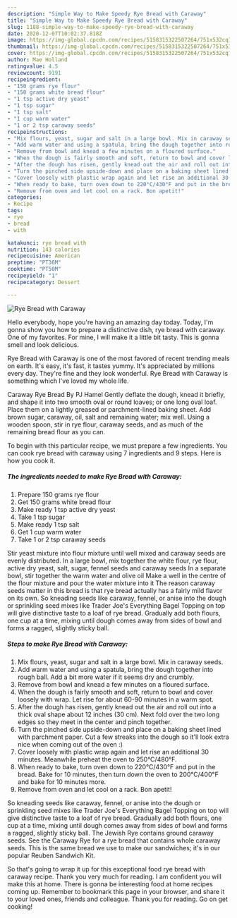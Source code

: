 ```yaml
---
description: "Simple Way to Make Speedy Rye Bread with Caraway"
title: "Simple Way to Make Speedy Rye Bread with Caraway"
slug: 1188-simple-way-to-make-speedy-rye-bread-with-caraway
date: 2020-12-07T10:02:37.818Z
image: https://img-global.cpcdn.com/recipes/5158315322507264/751x532cq70/rye-bread-with-caraway-recipe-main-photo.jpg
thumbnail: https://img-global.cpcdn.com/recipes/5158315322507264/751x532cq70/rye-bread-with-caraway-recipe-main-photo.jpg
cover: https://img-global.cpcdn.com/recipes/5158315322507264/751x532cq70/rye-bread-with-caraway-recipe-main-photo.jpg
author: Mae Holland
ratingvalue: 4.5
reviewcount: 9191
recipeingredient:
- "150 grams rye flour"
- "150 grams white bread flour"
- "1 tsp active dry yeast"
- "1 tsp sugar"
- "1 tsp salt"
- "1 cup warm water"
- "1 or 2 tsp caraway seeds"
recipeinstructions:
- "Mix flours, yeast, sugar and salt in a large bowl. Mix in caraway seeds."
- "Add warm water and using a spatula, bring the dough together into rough ball. Add a bit more water if it seems dry and crumbly."
- "Remove from bowl and knead a few minutes on a floured surface."
- "When the dough is fairly smooth and soft, return to bowl and cover loosely with wrap. Let rise for about 60-90 minutes in a warm spot."
- "After the dough has risen, gently knead out the air and roll out into a thick oval shape about 12 inches (30 cm). Next fold over the two long edges so they meet in the center and pinch together."
- "Turn the pinched side upside-down and place on a baking sheet lined with parchment paper. Cut a few streaks into the dough so it&#39;ll look extra nice when coming out of the oven :)"
- "Cover loosely with plastic wrap again and let rise an additional 30 minutes. Meanwhile preheat the oven to 250°C/480°F."
- "When ready to bake, turn oven down to 220°C/430°F and put in the bread. Bake for 10 minutes, then turn down the oven to 200°C/400°F and bake for 10 minutes more."
- "Remove from oven and let cool on a rack. Bon apetit!"
categories:
- Recipe
tags:
- rye
- bread
- with

katakunci: rye bread with 
nutrition: 143 calories
recipecuisine: American
preptime: "PT36M"
cooktime: "PT50M"
recipeyield: "1"
recipecategory: Dessert

---
```



![Rye Bread with Caraway](https://img-global.cpcdn.com/recipes/5158315322507264/751x532cq70/rye-bread-with-caraway-recipe-main-photo.jpg)

Hello everybody, hope you're having an amazing day today. Today, I'm gonna show you how to prepare a distinctive dish, rye bread with caraway. One of my favorites. For mine, I will make it a little bit tasty. This is gonna smell and look delicious.

Rye Bread with Caraway is one of the most favored of recent trending meals on earth. It's easy, it's fast, it tastes yummy. It's appreciated by millions every day. They're fine and they look wonderful. Rye Bread with Caraway is something which I've loved my whole life.

Caraway Rye Bread By PJ Hamel Gently deflate the dough, knead it briefly, and shape it into two smooth oval or round loaves; or one long oval loaf. Place them on a lightly greased or parchment-lined baking sheet. Add brown sugar, caraway, oil, salt and remaining water; mix well. Using a wooden spoon, stir in rye flour, caraway seeds, and as much of the remaining bread flour as you can.


To begin with this particular recipe, we must prepare a few ingredients. You can cook rye bread with caraway using 7 ingredients and 9 steps. Here is how you cook it.

<!--inarticleads1-->

##### The ingredients needed to make Rye Bread with Caraway:

1. Prepare 150 grams rye flour
1. Get 150 grams white bread flour
1. Make ready 1 tsp active dry yeast
1. Take 1 tsp sugar
1. Make ready 1 tsp salt
1. Get 1 cup warm water
1. Take 1 or 2 tsp caraway seeds


Stir yeast mixture into flour mixture until well mixed and caraway seeds are evenly distributed. In a large bowl, mix together the white flour, rye flour, active dry yeast, salt, sugar, fennel seeds and caraway seeds In a separate bowl, stir together the warm water and olive oil Make a well in the centre of the flour mixture and pour the water mixture into it The reason caraway seeds matter in this bread is that rye bread actually has a fairly mild flavor on its own. So kneading seeds like caraway, fennel, or anise into the dough or sprinkling seed mixes like Trader Joe&#39;s Everything Bagel Topping on top will give distinctive taste to a loaf of rye bread. Gradually add both flours, one cup at a time, mixing until dough comes away from sides of bowl and forms a ragged, slightly sticky ball. 

<!--inarticleads2-->

##### Steps to make Rye Bread with Caraway:

1. Mix flours, yeast, sugar and salt in a large bowl. Mix in caraway seeds.
1. Add warm water and using a spatula, bring the dough together into rough ball. Add a bit more water if it seems dry and crumbly.
1. Remove from bowl and knead a few minutes on a floured surface.
1. When the dough is fairly smooth and soft, return to bowl and cover loosely with wrap. Let rise for about 60-90 minutes in a warm spot.
1. After the dough has risen, gently knead out the air and roll out into a thick oval shape about 12 inches (30 cm). Next fold over the two long edges so they meet in the center and pinch together.
1. Turn the pinched side upside-down and place on a baking sheet lined with parchment paper. Cut a few streaks into the dough so it&#39;ll look extra nice when coming out of the oven :)
1. Cover loosely with plastic wrap again and let rise an additional 30 minutes. Meanwhile preheat the oven to 250°C/480°F.
1. When ready to bake, turn oven down to 220°C/430°F and put in the bread. Bake for 10 minutes, then turn down the oven to 200°C/400°F and bake for 10 minutes more.
1. Remove from oven and let cool on a rack. Bon apetit!


So kneading seeds like caraway, fennel, or anise into the dough or sprinkling seed mixes like Trader Joe&#39;s Everything Bagel Topping on top will give distinctive taste to a loaf of rye bread. Gradually add both flours, one cup at a time, mixing until dough comes away from sides of bowl and forms a ragged, slightly sticky ball. The Jewish Rye contains ground caraway seeds. See the Caraway Rye for a rye bread that contains whole caraway seeds. This is the same bread we use to make our sandwiches; it&#39;s in our popular Reuben Sandwich Kit. 

So that's going to wrap it up for this exceptional food rye bread with caraway recipe. Thank you very much for reading. I am confident you will make this at home. There is gonna be interesting food at home recipes coming up. Remember to bookmark this page in your browser, and share it to your loved ones, friends and colleague. Thank you for reading. Go on get cooking!
